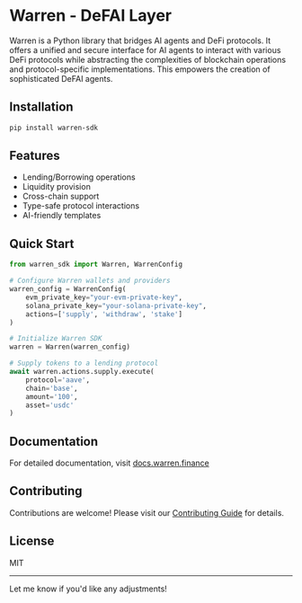 # Warren - DeFAI Layer

Warren is a Python library that bridges AI agents and DeFi protocols. It offers a unified and secure interface for AI agents to interact with various DeFi protocols while abstracting the complexities of blockchain operations and protocol-specific implementations. This empowers the creation of sophisticated DeFAI agents.

## Installation

```bash
pip install warren-sdk
```

## Features

- Lending/Borrowing operations
- Liquidity provision
- Cross-chain support
- Type-safe protocol interactions
- AI-friendly templates

## Quick Start

```python
from warren_sdk import Warren, WarrenConfig

# Configure Warren wallets and providers
warren_config = WarrenConfig(
    evm_private_key="your-evm-private-key",
    solana_private_key="your-solana-private-key",
    actions=['supply', 'withdraw', 'stake']
)

# Initialize Warren SDK
warren = Warren(warren_config)

# Supply tokens to a lending protocol
await warren.actions.supply.execute(
    protocol='aave',
    chain='base',
    amount='100',
    asset='usdc'
)
```

## Documentation

For detailed documentation, visit [docs.warren.finance](https://docs.warren.finance)

## Contributing

Contributions are welcome! Please visit our [Contributing Guide](https://docs.warren.finance) for details.

## License

MIT

---

Let me know if you'd like any adjustments!

